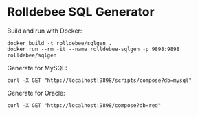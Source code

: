 # Rolldebee SQL Generator

Build and run with Docker:

```shell
docker build -t rolldebee/sqlgen .
docker run --rm -it --name rolldebee-sqlgen -p 9898:9898 rolldebee/sqlgen
```

Generate for MySQL:

```shell
curl -X GET "http://localhost:9898/scripts/compose?db=mysql"
```

Generate for Oracle:

```shell
curl -X GET "http://localhost:9898/compose?db=red"
```
